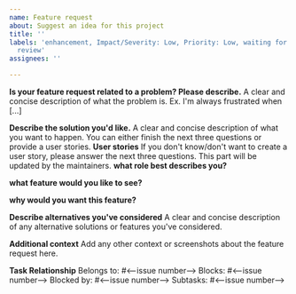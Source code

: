 ```yaml
---
name: Feature request
about: Suggest an idea for this project
title: ''
labels: 'enhancement, Impact/Severity: Low, Priority: Low, waiting for collaborator
  review'
assignees: ''

---
```


**Is your feature request related to a problem? Please describe.**
A clear and concise description of what the problem is. Ex. I'm always frustrated when [...]

**Describe the solution you'd like.**
A clear and concise description of what you want to happen.
You can either finish the next three questions or provide a user stories.
**User stories**
If you don't know/don't want to create a user story, please answer the next three questions. This part will be updated by the maintainers.
**what role best describes you?**

**what feature would you like to see?**

**why would you want this feature?**

**Describe alternatives you've considered**
A clear and concise description of any alternative solutions or features you've considered.

**Additional context**
Add any other context or screenshots about the feature request here.

**Task Relationship**
  Belongs to: #<--issue number-->
  Blocks: #<--issue number-->
  Blocked by: #<--issue number-->
  Subtasks: #<--issue number-->
